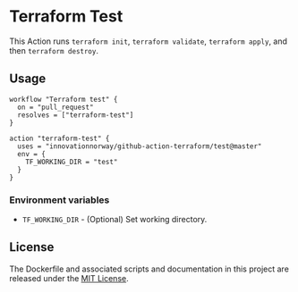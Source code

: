 # Terraform Test

This Action runs `terraform init`, `terraform validate`, `terraform apply`, and then `terraform destroy`.

## Usage

```hcl
workflow "Terraform test" {
  on = "pull_request"
  resolves = ["terraform-test"]
}

action "terraform-test" {
  uses = "innovationnorway/github-action-terraform/test@master"
  env = {
    TF_WORKING_DIR = "test"
  }
}
```

### Environment variables

* `TF_WORKING_DIR` - (Optional) Set working directory.

## License

The Dockerfile and associated scripts and documentation in this project are released under the [MIT License](LICENSE).
